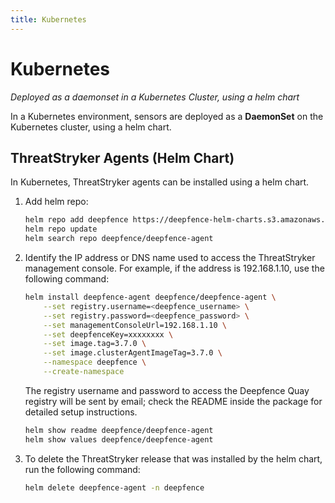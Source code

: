 ```yaml
---
title: Kubernetes
---
```


# Kubernetes

*Deployed as a daemonset in a Kubernetes Cluster, using a helm chart*

In a Kubernetes environment, sensors are deployed as a **DaemonSet** on the Kubernetes cluster, using a helm chart.

## ThreatStryker Agents (Helm Chart)


In Kubernetes, ThreatStryker agents can be installed using a helm chart.

1.  Add helm repo:

	```bash
	helm repo add deepfence https://deepfence-helm-charts.s3.amazonaws.com/enterprise
	helm repo update
	helm search repo deepfence/deepfence-agent
	```

2.  Identify the IP address or DNS name used to access the ThreatStryker management console.  For example, if the address is
    192.168.1.10, use the following command:

	```bash
	helm install deepfence-agent deepfence/deepfence-agent \
	    --set registry.username=<deepfence_username> \
	    --set registry.password=<deepfence_password> \
	    --set managementConsoleUrl=192.168.1.10 \
	    --set deepfenceKey=xxxxxxxx \
	    --set image.tag=3.7.0 \
	    --set image.clusterAgentImageTag=3.7.0 \
        --namespace deepfence \
        --create-namespace
	```

    The registry username and password to access the Deepfence Quay registry will be sent by email; check the README inside the package for detailed setup instructions.

	```bash
	helm show readme deepfence/deepfence-agent
	helm show values deepfence/deepfence-agent
	```

3.  To delete the ThreatStryker release that was installed by the helm chart, run the following command:

	```bash
	helm delete deepfence-agent -n deepfence
	```

